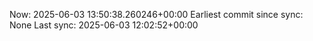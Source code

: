 Now: 2025-06-03 13:50:38.260246+00:00 Earliest commit since sync: None Last sync: 2025-06-03 12:02:52+00:00
